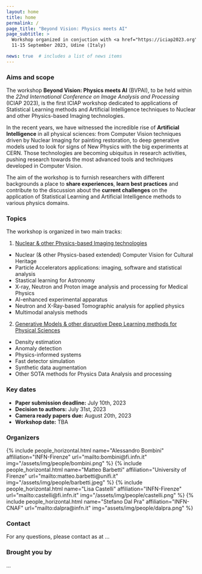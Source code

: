 ```yaml
---
layout: home
title: home
permalink: /
page_title: "Beyond Vision: Physics meets AI"
page_subtitle: >
  Workshop organized in conjuction with <a href="https://iciap2023.org">ICIAP 2023</a>,
  11-15 September 2023, Udine (Italy)

news: true  # includes a list of news items
---
```


### Aims and scope

The workshop **Beyond Vision: Physics meets AI** (BVPAI), to be held within the _22nd International Conference on Image Analysis and Processing_ (ICIAP 2023), is the first ICIAP workshop dedicated to applications of Statistical Learning methods and Artificial Intelligence techniques to Nuclear and other Physics-based Imaging technologies.

In the recent years, we have witnessed the incredible rise of **Artificial Intelligence** in all physical sciences: from Computer Vision techniques driven by Nuclear Imaging for painting restoration, to deep generative models used to look for signs of New Physics with the big experiments at CERN. Those technologies are becoming ubiquitus in research activities, pushing research towards the most advanced tools and techniques developed in Computer Vision.

The aim of the workshop is to furnish researchers with different backgrounds a place to **share experiences**, **learn best practices** and contribute to the discussion about the **current challenges** on the application of Statistical Learning and Artificial Intelligence methods to various physics domains.

### Topics

The workshop is organized in two main tracks:

1. <u>Nuclear & other Physics-based Imaging technologies</u>
  - Nuclear (& other Physics-based extended)  Computer Vision for Cultural Heritage
  - Particle Accelerators applications: imaging, software and statistical analysis
  - Stastical learning for Astronomy
  - X-ray, Neutron and Proton image analysis and processing for Medical Physics
  - AI-enhanced experimental apparatus
  - Neutron and X-Ray-based Tomographic analysis for applied physics
  - Multimodal analysis methods

2. <u>Generative Models & other disruptive Deep Learning methods for Physical Sciences</u>
  - Density estimation
  - Anomaly detection
  - Physics-informed systems
  - Fast detector simulation
  - Synthetic data augmentation
  - Other SOTA methods for Physics Data Analysis and processing

### Key dates

- **Paper submission deadline:** July 10th, 2023
- **Decision to authors:** July 31st, 2023
- **Camera ready papers due:** August 20th, 2023
- **Workshop date:** TBA

### Organizers

<div class="row row-cols-2 projects pt-3 pb-3">
  {% include people_horizontal.html name="Alessandro Bombini" affiliation="INFN-Firenze" url="mailto:bombini@fi.infn.it" img="/assets/img/people/bombini.png" %}
  {% include people_horizontal.html name="Matteo Barbetti" affiliation="University of Firenze" url="mailto:matteo.barbetti@unifi.it" img="/assets/img/people/barbetti.jpeg" %}
  {% include people_horizontal.html name="Lisa Castelli" affiliation="INFN-Firenze" url="mailto:castelli@fi.infn.it" img="/assets/img/people/castelli.png" %}
  {% include people_horizontal.html name="Stefano Dal Pra" affiliation="INFN-CNAF" url="mailto:dalpra@infn.it" img="assets/img/people/dalpra.png" %}
</div>

### Contact

For any questions, please contact as at ...

### Brought you by

...
